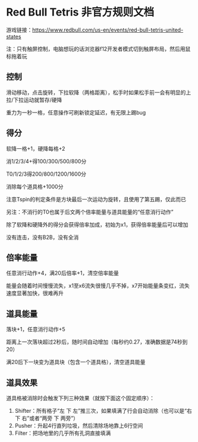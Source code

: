 # Red Bull Tetris 非官方规则文档

游戏链接：https://www.redbull.com/us-en/events/red-bull-tetris-united-states

注：只有触屏控制，电脑想玩的话浏览器f12开发者模式切到触屏布局，然后用鼠标拖着玩

## 控制

滑动移动，点击旋转，下拉软降（两格距离），松手时如果松手前一会有明显的上拉/下拉运动就暂存/硬降

重力为一秒一格，任意操作可刷新锁定延迟，有无限上踢bug

## 得分

软降一格+1，硬降每格+2

消1/2/3/4+得100/300/500/800分

T0/1/2/3得200/800/1200/1600分

消除每个道具格+1000分

注意Tspin的判定条件是方块最后一次运动为旋转，且使用了第五踢，仅此而已

另注：不消行的T0也属于后文两个倍率能量与道具能量的“任意消行动作”

除了软降和硬降外的得分会获得倍率加成，初始为x1，获得倍率能量后可以增加

没有连击，没有B2B，没有全消

## 倍率能量

任意消行动作+4，满20后倍率+1，清空倍率能量

能量会随着时间慢慢流失，x1至x6流失很慢几乎不掉，x7开始能量条变红，流失速度显著加快，很难再升

## 道具能量

落块+1，任意消行动作+5

距离上一次落块超过2秒后，随时间自动增加（每秒约0.27，准确数据是74秒到20）

满20后下一块变为道具块（包含一个道具格），清空道具能量

## 道具效果

道具格被消除时会触发下列三种效果（就按下面这个固定顺序）：

1. Shifter：所有格子“左 下 左”推三次，如果填满了行会自动消除（也可以是“右 下 右”或者“两旁 下 两旁”）
2. Pusher：升起4行直列垃圾，然后清除场地靠上6行空间
3. Filter：把场地里的几乎所有孔洞直接填满
